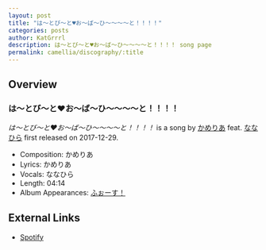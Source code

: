 ```yaml
---
layout: post
title: "は～とび～と♥お～ば～ひ～～～～と！！！！"
categories: posts
author: KatGrrrl
description: は～とび～と♥お～ば～ひ～～～～と！！！！ song page
permalink: camellia/discography/:title
---
```


## Overview

### は～とび～と♥お～ば～ひ～～～～と！！！！

*は～とび～と♥お～ば～ひ～～～～と！！！！* is a song by [かめりあ](/camellia) feat. [ななひら](#) first released on 2017-12-29.

* Composition: かめりあ
* Lyrics: かめりあ
* Vocals: ななひら
* Length: 04:14
* Album Appearances: [ふぉーす！](/camellia/albums/Force)

## External Links

* [Spotify](https://open.spotify.com/track/4zgQ4IMlio7gUKbMEk1nqw?si=00574e283a7c490a)
